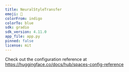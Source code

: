```yaml
---
title: NeuralStyleTransfer
emoji: 🐢
colorFrom: indigo
colorTo: blue
sdk: gradio
sdk_version: 4.11.0
app_file: app.py
pinned: false
license: mit
---
```


Check out the configuration reference at https://huggingface.co/docs/hub/spaces-config-reference
